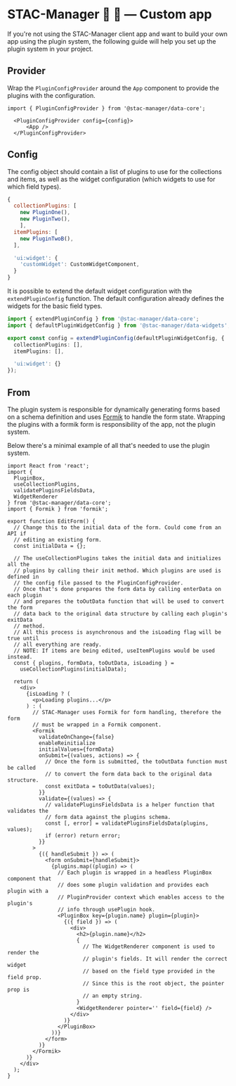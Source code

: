 # STAC-Manager 📡 📄 — Custom app

If you're not using the STAC-Manager client app and want to build your own app using the plugin system, the following guide will help you set up the plugin system in your project.

## Provider

Wrap the `PluginConfigProvider` around the `App` component to provide the plugins with the configuration.

```tsx
import { PluginConfigProvider } from '@stac-manager/data-core';

  <PluginConfigProvider config={config}>
      <App />
  </PluginConfigProvider>
```

## Config

The config object should contain a list of plugins to use for the collections and items, as well as the widget configuration (which widgets to use for which field types).

```js
{
  collectionPlugins: [
    new PluginOne(),
    new PluginTwo(),
    ],
  itemPlugins: [
    new PluginTwoB(),
  ],

  'ui:widget': {
    'customWidget': CustomWidgetComponent,
  }
}
```

It is possible to extend the default widget configuration with the `extendPluginConfig` function. The default configuration already defines the widgets for the basic field types.

```ts
import { extendPluginConfig } from '@stac-manager/data-core';
import { defaultPluginWidgetConfig } from '@stac-manager/data-widgets';

export const config = extendPluginConfig(defaultPluginWidgetConfig, {
  collectionPlugins: [],
  itemPlugins: [],

  'ui:widget': {}
});
```

## From

The plugin system is responsible for dynamically generating forms based on a schema definition and uses [Formik](https://formik.org/) to handle the form state. Wrapping the plugins with a formik form is responsibility of the app, not the plugin system.

Below there's a minimal example of all that's needed to use the plugin system.
```tsx
import React from 'react';
import {
  PluginBox,
  useCollectionPlugins,
  validatePluginsFieldsData,
  WidgetRenderer
} from '@stac-manager/data-core';
import { Formik } from 'formik';

export function EditForm() {
  // Change this to the initial data of the form. Could come from an API if
  // editing an existing form.
  const initialData = {};

  // The useCollectionPlugins takes the initial data and initializes all the
  // plugins by calling their init method. Which plugins are used is defined in
  // the config file passed to the PluginConfigProvider.
  // Once that's done prepares the form data by calling enterData on each plugin
  // and prepares the toOutData function that will be used to convert the form
  // data back to the original data structure by calling each plugin's exitData
  // method.
  // All this process is asynchronous and the isLoading flag will be true until
  // all everything are ready.
  // NOTE: If items are being edited, useItemPlugins would be used instead.
  const { plugins, formData, toOutData, isLoading } =
    useCollectionPlugins(initialData);

  return (
    <div>
      {isLoading ? (
        <p>Loading plugins...</p>
      ) : (
        // STAC-Manager uses Formik for form handling, therefore the form
        // must be wrapped in a Formik component.
        <Formik
          validateOnChange={false}
          enableReinitialize
          initialValues={formData}
          onSubmit={(values, actions) => {
            // Once the form is submitted, the toOutData function must be called
            // to convert the form data back to the original data structure.
            const exitData = toOutData(values);
          }}
          validate={(values) => {
            // validatePluginsFieldsData is a helper function that validates the
            // form data against the plugins schema.
            const [, error] = validatePluginsFieldsData(plugins, values);
            if (error) return error;
          }}
        >
          {({ handleSubmit }) => (
            <form onSubmit={handleSubmit}>
              {plugins.map((plugin) => (
                // Each plugin is wrapped in a headless PluginBox component that
                // does some plugin validation and provides each plugin with a
                // PluginProvider context which enables access to the plugin's
                // info through usePlugin hook.
                <PluginBox key={plugin.name} plugin={plugin}>
                  {({ field }) => (
                    <div>
                      <h2>{plugin.name}</h2>
                      {
                        // The WidgetRenderer component is used to render the
                        // plugin's fields. It will render the correct widget
                        // based on the field type provided in the field prop.
                        // Since this is the root object, the pointer prop is
                        // an empty string.
                      }
                      <WidgetRenderer pointer='' field={field} />
                    </div>
                  )}
                </PluginBox>
              ))}
            </form>
          )}
        </Formik>
      )}
    </div>
  );
}
```